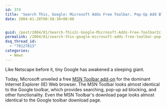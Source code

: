 ```yaml
---
id: 374
title: 'Search This, Google: Microsoft Adds Free Toolbar, Pop-Up Add Blocking to IE'
date: 2004-01-28T00:58:30+00:00


guid: /post/2004/01/Search-This2c-Google-Microsoft-Adds-Free-Toolbar2c-Pop-Up-Add-Blocking-to-IE.aspx
permalink: /2004/01/search-this-google-microsoft-adds-free-toolbar-pop-up-add-blocking-to-ie/
dsq_thread_id:
  - "78127813"
categories:
  - News
---
```

<body xmlns="http://www.w3.org/1999/xhtml">
    <div class="Section1">
        <p class="MsoNormal">
            Like Netscape before it, tiny Google has awakened a sleeping giant.
        </p>
        <p class="MsoNormal">
            Today, Microsoft unveiled a free <a href="http://toolbar.msn.com/">MSN Toolbar add-on</a> for
            the dominant Internet Explorer (IE) Web browser. The MSN Toolbar looks almost identical
            to the Google toolbar, which provides searching, pop-up ad blocking, and other functionality.
            Even the MSN Toolbar's download page looks almost identical to the Google toolbar
            download page.
        </p>
    </div>
</body>